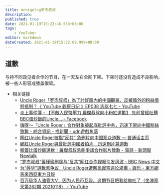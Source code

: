 ```yaml
---
title: mrnigelng罗杰叔叔
description:
published: true
date: 2021-01-19T15:22:46.533+08:00
tags:
    - YouTuber
editor: markdown
dateCreated: 2021-01-19T15:22:09.999+08:00
---
```


## 道歉

与持不同政见者合作的节目，在一天左右全网下架。下架时还没有造成不良影响，被一些人形容成膝盖很软。

+ 相关链接
    + [Uncle Roger「罗杰叔叔」為了討好牆內的中國觀眾，反被牆外的粉絲憤怒抵制？《 YouTube 觀察日記 》EP038 志祺七七 - YouTube](https://archive.is/7lQVS)
    + [炎上事件簿 - 【不敵人民幣壓力 羅傑叔叔向小粉紅道歉】 先前曾經吐槽BBC蛋炒飯的Uncle... - Facebook](https://archive.is/woNzU "https://archive.is/woNzU")
    + [嗨呀～「Uncle Roger」合作對象被起底批評中共，迅速下架向中國粉絲致歉 - 綜合資訊 - 找新聞 - udn遊戲角落](https://web.archive.org/web/20210115221630/https://game.udn.com/game/story/10455/5170516)
    + [网红Uncle Roger被指"反共" 急删片向中国观众道歉 — 普通话主页](https://web.archive.org/web/20210114043555/https://www.rfa.org/mandarin/Xinwen/wul0113c-01132021052201.html)
    + [網紅Uncle Roger與曾批評中國者拍片　迅速刪片兼道歉](https://web.archive.org/web/20210119032625if_/https://www.hk01.com/即時國際/574026/與批評中國者合拍影片-網紅uncle-roger迅速刪片道歉)
    + [膝蓋比蛋炒飯還軟！羅傑叔叔急刪爭議合作影片致歉 - 電競 - 新頭殼 Newtalk](https://web.archive.org/web/20210115211134/https://newtalk.tw/news/view/2021-01-13/522678)
    + [“罗杰叔叔”黃瑾瑜删除与“反共”网红合作视频引发风波 - BBC News 中文](https://web.archive.org/web/20210115195334/https://www.bbc.com/zhongwen/simp/world-55658474)
    + [为“辱华”道歉惹争议　Uncle Roger遭网民谩骂评论灌爆 - 娱乐 - 東方網 馬來西亞東方日報](https://archive.is/iuFfS "https://www.orientaldaily.com.my/news/entertainment/2021/01/17/387376")
    + [百万级华人油管大V，因为人民币互殴。这期节目把我给做吐了（坐澳观天第262期 20210118） - YouTube](https://archive.is/F7Cvh)
